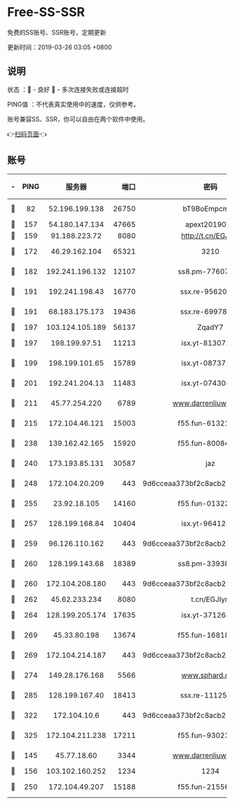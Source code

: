 # Free-SS-SSR

免费的SS账号、SSR账号，定期更新

更新时间：2019-03-26 03:05 +0800

## 说明

状态     ：🙂 - 良好 🙁 - 多次连接失败或连接超时

PING值   ：不代表真实使用中的速度，仅供参考。

账号兼容SS、SSR，你可以自由在两个软件中使用。

👉[扫码页面](https://liesauer.github.io/Free-SS-SSR/)👈

## 账号

|-|PING|服务器|端口|密码|加密方式|区域|
|:----:|:----:|:-----:|-----:|:----:|:----:|:----:|
|🙂|82|52.196.199.138|26750|bT9BoEmpcmP7|aes-256-cfb|JP|
|🙂|157|54.180.147.134|47665|apext2019001|chacha20|KR|
|🙂|159|91.188.223.72|8080|http://t.cn/EGJIyrl|rc4-md5|RU|
|🙂|172|46.29.162.104|65321|3210|aes-256-ctr|RU|
|🙂|182|192.241.196.132|12107|ss8.pm-77607879|aes-256-cfb|US|
|🙂|191|192.241.198.43|16770|ssx.re-95620121|aes-256-cfb|US|
|🙂|191|68.183.175.173|19436|ssx.re-69978912|aes-256-cfb|US|
|🙂|197|103.124.105.189|56137|ZqadY7|chacha20|CN|
|🙂|197|198.199.97.51|11213|isx.yt-81307363|aes-256-cfb|US|
|🙂|199|198.199.101.65|15789|isx.yt-08737172|aes-256-cfb|US|
|🙂|201|192.241.204.13|11483|isx.yt-07430483|aes-256-cfb|US|
|🙂|211|45.77.254.220|6789|www.darrenliuwei.com|aes-256-cfb|SG|
|🙂|215|172.104.46.121|15003|f55.fun-61321984|aes-256-cfb|SG|
|🙂|238|139.162.42.165|15920|f55.fun-80084282|aes-256-cfb|SG|
|🙂|240|173.193.85.131|30587|jaz|aes-256-cfb|US|
|🙂|248|172.104.20.209|443|9d6cceaa373bf2c8acb22e60b6a58be6|aes-256-cfb|US|
|🙂|255|23.92.18.105|14160|f55.fun-01322575|aes-256-cfb|US|
|🙂|257|128.199.168.84|10404|isx.yt-96412593|aes-256-cfb|SG|
|🙂|259|96.126.110.162|443|9d6cceaa373bf2c8acb22e60b6a58be6|aes-256-cfb|US|
|🙂|260|128.199.143.68|18389|ss8.pm-33938074|aes-256-cfb|SG|
|🙂|260|172.104.208.180|443|9d6cceaa373bf2c8acb22e60b6a58be6|aes-256-cfb|US|
|🙂|262|45.62.233.234|8080|t.cn/EGJIyrl|rc4-md5|CA|
|🙂|264|128.199.205.174|17635|isx.yt-37126859|aes-256-cfb|SG|
|🙂|269|45.33.80.198|13674|f55.fun-16818858|aes-256-cfb|US|
|🙂|269|172.104.214.187|443|9d6cceaa373bf2c8acb22e60b6a58be6|aes-256-cfb|US|
|🙂|274|149.28.176.168|5566|www.sphard.com|aes-256-cfb|AU|
|🙂|285|128.199.167.40|18413|ssx.re-11125566|aes-256-cfb|SG|
|🙂|322|172.104.10.6|443|9d6cceaa373bf2c8acb22e60b6a58be6|aes-256-cfb|US|
|🙂|325|172.104.211.238|17211|f55.fun-93023249|aes-256-cfb|US|
|🙂|145|45.77.18.60|3344|www.darrenliuwei.com|aes-256-cfb|JP|
|🙂|156|103.102.160.252|1234|1234|rc4-md5|JP|
|🙂|250|172.104.49.207|15188|f55.fun-21556723|aes-256-cfb|SG|
